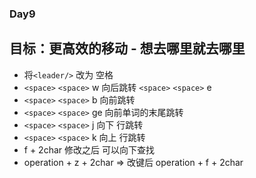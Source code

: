 ### Day9

## 目标：更高效的移动 - 想去哪里就去哪里

- 将`<leader/>` 改为 空格
- `<space>` `<space>` w 向后跳转 `<space>` `<space>` e
- `<space>` `<space>` b 向前跳转
- `<space>` `<space>` ge 向前单词的末尾跳转
- `<space>` `<space>` j 向下 行跳转
- `<space>` `<space>` k 向上 行跳转
- f + 2char 修改之后 可以向下查找
- operation + z + 2char => 改键后 operation + f + 2char
